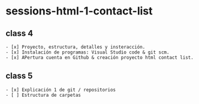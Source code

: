 # sessions-html-1-contact-list

## class 4
    - [x] Proyecto, estructura, detalles y insteracción.
    - [x] Instalación de programas: Visual Studio code & git scm.
    - [x] APertura cuenta en Github & creación proyecto html contact list.

## class 5
    - [x] Explicación 1 de git / repositorios
    - [ ] Estructura de carpetas